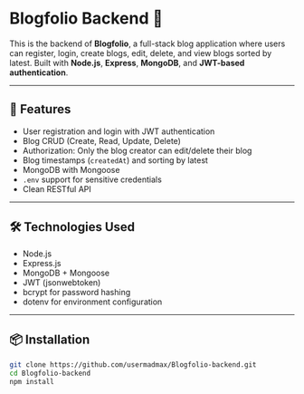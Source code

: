 # Blogfolio Backend 📝

This is the backend of **Blogfolio**, a full-stack blog application where users can register, login, create blogs, edit, delete, and view blogs sorted by latest. Built with **Node.js**, **Express**, **MongoDB**, and **JWT-based authentication**.

---

## 🚀 Features

- User registration and login with JWT authentication
- Blog CRUD (Create, Read, Update, Delete)
- Authorization: Only the blog creator can edit/delete their blog
- Blog timestamps (`createdAt`) and sorting by latest
- MongoDB with Mongoose
- `.env` support for sensitive credentials
- Clean RESTful API

---

## 🛠️ Technologies Used

- Node.js
- Express.js
- MongoDB + Mongoose
- JWT (jsonwebtoken)
- bcrypt for password hashing
- dotenv for environment configuration

---

## 📦 Installation

```bash
git clone https://github.com/usermadmax/Blogfolio-backend.git
cd Blogfolio-backend
npm install
